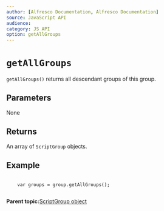 ```yaml
---
author: [Alfresco Documentation, Alfresco Documentation]
source: JavaScript API
audience: 
category: JS API
option: getAllGroups
---
```


# `getAllGroups`

`getAllGroups()` returns all descendant groups of this group.

## Parameters

None

## Returns

An array of `ScriptGroup` objects.

## Example

```

    var groups = group.getAllGroups();
        
```

**Parent topic:**[ScriptGroup object](../references/API-JS-ScriptGroup.md)

